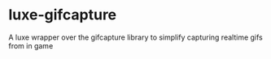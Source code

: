 # luxe-gifcapture
A luxe wrapper over the gifcapture library to simplify capturing realtime gifs from in game
